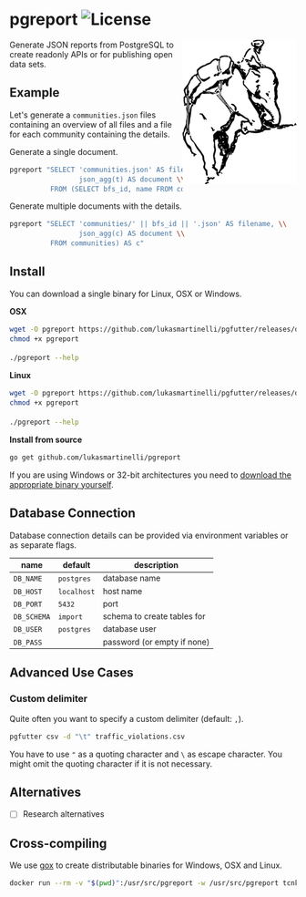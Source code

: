 # pgreport ![License](https://img.shields.io/badge/license-MIT%20License-blue.svg)

<img align="right" alt="Climbing elephant" src="logo.png" />

Generate JSON reports from PostgreSQL to create readonly APIs
or for publishing open data sets.

## Example

Let's generate a `communities.json` files containing an overview of all
files and a file for each community containing the details.

Generate a single document.

```bash
pgreport "SELECT 'communities.json' AS filename, \\
                 json_agg(t) AS document \\
          FROM (SELECT bfs_id, name FROM communities) AS t"
```

Generate multiple documents with the details.

```bash
pgreport "SELECT 'communities/' || bfs_id || '.json' AS filename, \\
                 json_agg(c) AS document \\
          FROM communities) AS c"
```

## Install

You can download a single binary for Linux, OSX or Windows.

**OSX**

```bash
wget -O pgreport https://github.com/lukasmartinelli/pgfutter/releases/download/v0.3.2/pgfutter_darwin_amd64
chmod +x pgreport

./pgreport --help
```

**Linux**

```bash
wget -O pgreport https://github.com/lukasmartinelli/pgfutter/releases/download/v0.3.2/pgfutter_linux_amd64
chmod +x pgreport

./pgreport --help
```

**Install from source**

```bash
go get github.com/lukasmartinelli/pgreport
```

If you are using Windows or 32-bit architectures you need to [download the appropriate binary
yourself](https://github.com/lukasmartinelli/pgreport/releases/latest).

## Database Connection

Database connection details can be provided via environment variables
or as separate flags.

name        | default     | description
------------|-------------|------------------------------
`DB_NAME`   | `postgres`  | database name
`DB_HOST`   | `localhost` | host name
`DB_PORT`   | `5432`      | port
`DB_SCHEMA` | `import`    | schema to create tables for
`DB_USER`   | `postgres`  | database user
`DB_PASS`   |             | password (or empty if none)

## Advanced Use Cases

### Custom delimiter

Quite often you want to specify a custom delimiter (default: `,`).

```bash
pgfutter csv -d "\t" traffic_violations.csv
```

You have to use `"` as a quoting character and `\` as escape character.
You might omit the quoting character if it is not necessary.

## Alternatives

- [ ] Research alternatives

## Cross-compiling

We use [gox](https://github.com/mitchellh/gox) to create distributable
binaries for Windows, OSX and Linux.

```bash
docker run --rm -v "$(pwd)":/usr/src/pgreport -w /usr/src/pgreport tcnksm/gox:1.4.2-light
```
